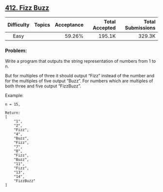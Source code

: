 ## [412. Fizz Buzz](https://leetcode.com/problems/fizz-buzz/)

| Difficulty | Topics | Acceptance | Total Accepted | Total Submissions |
| :-: | :-: | --: | --: | --: |
| Easy |  | 59.26% | 195.1K | 329.3K |

### Problem:

Write a program that outputs the string representation of numbers from 1 to n.

But for multiples of three it should output “Fizz” instead of the number and for the multiples of five output “Buzz”. For numbers which are multiples of both three and five output “FizzBuzz”.

Example:

```
n = 15,

Return:
[
    "1",
    "2",
    "Fizz",
    "4",
    "Buzz",
    "Fizz",
    "7",
    "8",
    "Fizz",
    "Buzz",
    "11",
    "Fizz",
    "13",
    "14",
    "FizzBuzz"
]
```
